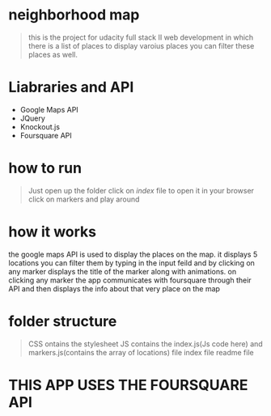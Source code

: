 # neighborhood map
>this is the project for udacity full stack II web development in which there is a list of places to display varoius places you can filter these places as well. 


# Liabraries and API
- Google Maps API
- JQuery
- Knockout.js
- Foursquare API


# how to run
> Just open up the folder
> click on *index* file to open it in your browser
> click on markers  and play around


# how it works
the google maps API is used to display the places on the map.
it displays 5 locations you can filter them by typing in the input feild and by clicking on any marker displays the title of the marker along with animations.
on clicking any marker the app communicates with foursquare through their API and then displays the info about that very place on the map


# folder structure
> CSS ontains the stylesheet
> JS contains the index.js(Js code here) and markers.js(contains the array of locations) file
> index file 
> readme file
 
# THIS APP USES THE FOURSQUARE API